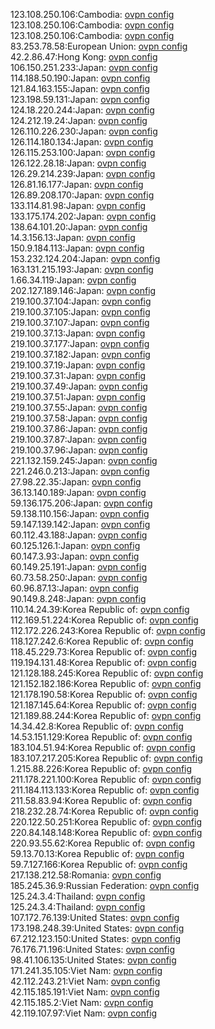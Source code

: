 123.108.250.106:Cambodia: [ovpn config](vpn/123_108_250_106.ovpn)  
123.108.250.106:Cambodia: [ovpn config](vpn/123_108_250_106.ovpn)  
123.108.250.106:Cambodia: [ovpn config](vpn/123_108_250_106.ovpn)  
83.253.78.58:European Union: [ovpn config](vpn/83_253_78_58.ovpn)  
42.2.86.47:Hong Kong: [ovpn config](vpn/42_2_86_47.ovpn)  
106.150.251.233:Japan: [ovpn config](vpn/106_150_251_233.ovpn)  
114.188.50.190:Japan: [ovpn config](vpn/114_188_50_190.ovpn)  
121.84.163.155:Japan: [ovpn config](vpn/121_84_163_155.ovpn)  
123.198.59.131:Japan: [ovpn config](vpn/123_198_59_131.ovpn)  
124.18.220.244:Japan: [ovpn config](vpn/124_18_220_244.ovpn)  
124.212.19.24:Japan: [ovpn config](vpn/124_212_19_24.ovpn)  
126.110.226.230:Japan: [ovpn config](vpn/126_110_226_230.ovpn)  
126.114.180.134:Japan: [ovpn config](vpn/126_114_180_134.ovpn)  
126.115.253.100:Japan: [ovpn config](vpn/126_115_253_100.ovpn)  
126.122.28.18:Japan: [ovpn config](vpn/126_122_28_18.ovpn)  
126.29.214.239:Japan: [ovpn config](vpn/126_29_214_239.ovpn)  
126.81.16.177:Japan: [ovpn config](vpn/126_81_16_177.ovpn)  
126.89.208.170:Japan: [ovpn config](vpn/126_89_208_170.ovpn)  
133.114.81.98:Japan: [ovpn config](vpn/133_114_81_98.ovpn)  
133.175.174.202:Japan: [ovpn config](vpn/133_175_174_202.ovpn)  
138.64.101.20:Japan: [ovpn config](vpn/138_64_101_20.ovpn)  
14.3.156.13:Japan: [ovpn config](vpn/14_3_156_13.ovpn)  
150.9.184.113:Japan: [ovpn config](vpn/150_9_184_113.ovpn)  
153.232.124.204:Japan: [ovpn config](vpn/153_232_124_204.ovpn)  
163.131.215.193:Japan: [ovpn config](vpn/163_131_215_193.ovpn)  
1.66.34.119:Japan: [ovpn config](vpn/1_66_34_119.ovpn)  
202.127.189.146:Japan: [ovpn config](vpn/202_127_189_146.ovpn)  
219.100.37.104:Japan: [ovpn config](vpn/219_100_37_104.ovpn)  
219.100.37.105:Japan: [ovpn config](vpn/219_100_37_105.ovpn)  
219.100.37.107:Japan: [ovpn config](vpn/219_100_37_107.ovpn)  
219.100.37.13:Japan: [ovpn config](vpn/219_100_37_13.ovpn)  
219.100.37.177:Japan: [ovpn config](vpn/219_100_37_177.ovpn)  
219.100.37.182:Japan: [ovpn config](vpn/219_100_37_182.ovpn)  
219.100.37.19:Japan: [ovpn config](vpn/219_100_37_19.ovpn)  
219.100.37.31:Japan: [ovpn config](vpn/219_100_37_31.ovpn)  
219.100.37.49:Japan: [ovpn config](vpn/219_100_37_49.ovpn)  
219.100.37.51:Japan: [ovpn config](vpn/219_100_37_51.ovpn)  
219.100.37.55:Japan: [ovpn config](vpn/219_100_37_55.ovpn)  
219.100.37.58:Japan: [ovpn config](vpn/219_100_37_58.ovpn)  
219.100.37.86:Japan: [ovpn config](vpn/219_100_37_86.ovpn)  
219.100.37.87:Japan: [ovpn config](vpn/219_100_37_87.ovpn)  
219.100.37.96:Japan: [ovpn config](vpn/219_100_37_96.ovpn)  
221.132.159.245:Japan: [ovpn config](vpn/221_132_159_245.ovpn)  
221.246.0.213:Japan: [ovpn config](vpn/221_246_0_213.ovpn)  
27.98.22.35:Japan: [ovpn config](vpn/27_98_22_35.ovpn)  
36.13.140.189:Japan: [ovpn config](vpn/36_13_140_189.ovpn)  
59.136.175.206:Japan: [ovpn config](vpn/59_136_175_206.ovpn)  
59.138.110.156:Japan: [ovpn config](vpn/59_138_110_156.ovpn)  
59.147.139.142:Japan: [ovpn config](vpn/59_147_139_142.ovpn)  
60.112.43.188:Japan: [ovpn config](vpn/60_112_43_188.ovpn)  
60.125.126.1:Japan: [ovpn config](vpn/60_125_126_1.ovpn)  
60.147.3.93:Japan: [ovpn config](vpn/60_147_3_93.ovpn)  
60.149.25.191:Japan: [ovpn config](vpn/60_149_25_191.ovpn)  
60.73.58.250:Japan: [ovpn config](vpn/60_73_58_250.ovpn)  
60.96.87.13:Japan: [ovpn config](vpn/60_96_87_13.ovpn)  
90.149.8.248:Japan: [ovpn config](vpn/90_149_8_248.ovpn)  
110.14.24.39:Korea Republic of: [ovpn config](vpn/110_14_24_39.ovpn)  
112.169.51.224:Korea Republic of: [ovpn config](vpn/112_169_51_224.ovpn)  
112.172.226.243:Korea Republic of: [ovpn config](vpn/112_172_226_243.ovpn)  
118.127.242.6:Korea Republic of: [ovpn config](vpn/118_127_242_6.ovpn)  
118.45.229.73:Korea Republic of: [ovpn config](vpn/118_45_229_73.ovpn)  
119.194.131.48:Korea Republic of: [ovpn config](vpn/119_194_131_48.ovpn)  
121.128.188.245:Korea Republic of: [ovpn config](vpn/121_128_188_245.ovpn)  
121.152.182.186:Korea Republic of: [ovpn config](vpn/121_152_182_186.ovpn)  
121.178.190.58:Korea Republic of: [ovpn config](vpn/121_178_190_58.ovpn)  
121.187.145.64:Korea Republic of: [ovpn config](vpn/121_187_145_64.ovpn)  
121.189.88.244:Korea Republic of: [ovpn config](vpn/121_189_88_244.ovpn)  
14.34.42.8:Korea Republic of: [ovpn config](vpn/14_34_42_8.ovpn)  
14.53.151.129:Korea Republic of: [ovpn config](vpn/14_53_151_129.ovpn)  
183.104.51.94:Korea Republic of: [ovpn config](vpn/183_104_51_94.ovpn)  
183.107.217.205:Korea Republic of: [ovpn config](vpn/183_107_217_205.ovpn)  
1.215.88.226:Korea Republic of: [ovpn config](vpn/1_215_88_226.ovpn)  
211.178.221.100:Korea Republic of: [ovpn config](vpn/211_178_221_100.ovpn)  
211.184.113.133:Korea Republic of: [ovpn config](vpn/211_184_113_133.ovpn)  
211.58.83.94:Korea Republic of: [ovpn config](vpn/211_58_83_94.ovpn)  
218.232.28.74:Korea Republic of: [ovpn config](vpn/218_232_28_74.ovpn)  
220.122.50.251:Korea Republic of: [ovpn config](vpn/220_122_50_251.ovpn)  
220.84.148.148:Korea Republic of: [ovpn config](vpn/220_84_148_148.ovpn)  
220.93.55.62:Korea Republic of: [ovpn config](vpn/220_93_55_62.ovpn)  
59.13.70.13:Korea Republic of: [ovpn config](vpn/59_13_70_13.ovpn)  
59.7.127.166:Korea Republic of: [ovpn config](vpn/59_7_127_166.ovpn)  
217.138.212.58:Romania: [ovpn config](vpn/217_138_212_58.ovpn)  
185.245.36.9:Russian Federation: [ovpn config](vpn/185_245_36_9.ovpn)  
125.24.3.4:Thailand: [ovpn config](vpn/125_24_3_4.ovpn)  
125.24.3.4:Thailand: [ovpn config](vpn/125_24_3_4.ovpn)  
107.172.76.139:United States: [ovpn config](vpn/107_172_76_139.ovpn)  
173.198.248.39:United States: [ovpn config](vpn/173_198_248_39.ovpn)  
67.212.123.150:United States: [ovpn config](vpn/67_212_123_150.ovpn)  
76.176.71.196:United States: [ovpn config](vpn/76_176_71_196.ovpn)  
98.41.106.135:United States: [ovpn config](vpn/98_41_106_135.ovpn)  
171.241.35.105:Viet Nam: [ovpn config](vpn/171_241_35_105.ovpn)  
42.112.243.21:Viet Nam: [ovpn config](vpn/42_112_243_21.ovpn)  
42.115.185.191:Viet Nam: [ovpn config](vpn/42_115_185_191.ovpn)  
42.115.185.2:Viet Nam: [ovpn config](vpn/42_115_185_2.ovpn)  
42.119.107.97:Viet Nam: [ovpn config](vpn/42_119_107_97.ovpn)  
